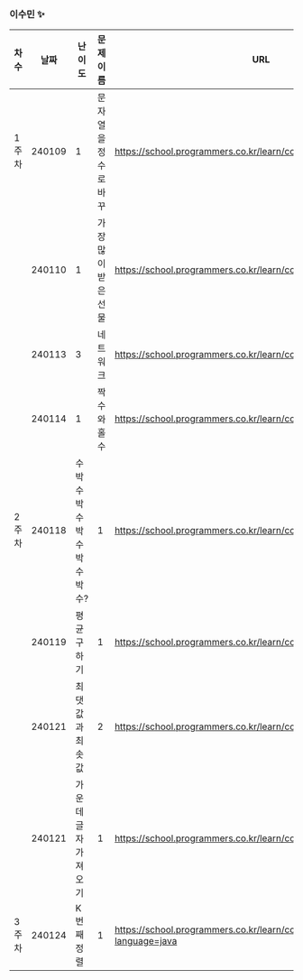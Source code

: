 
### 이수민 ✨
|차수|날짜|난이도|문제 이름|URL|비고|
|----|----|----|----|----|----|
|1주차|240109|1|문자열을 정수로 바꾸|https://school.programmers.co.kr/learn/courses/30/lessons/12925|String|
||240110|1|가장 많이 받은 선물|https://school.programmers.co.kr/learn/courses/30/lessons/258712|2024 KAKAO WINTER INTERNSHIP|
||240113|3|네트워크|https://school.programmers.co.kr/learn/courses/30/lessons/43162|dfs/bfs|
||240114|1|짝수와 홀수|https://school.programmers.co.kr/learn/courses/30/lessons/12937|수학 간단구현|
|2주차|240118|수박수박수박수박수박수?|1|https://school.programmers.co.kr/learn/courses/30/lessons/12922|구현|
||240119|평균구하기|1|https://school.programmers.co.kr/learn/courses/30/lessons/12944|자료형 주의|
||240121|최댓값과 최솟값|2|https://school.programmers.co.kr/learn/courses/30/lessons/12939|문자열 쪼개기!|
||240121|가운데 글자 가져오기|1|https://school.programmers.co.kr/learn/courses/30/lessons/12903|String.valueOf|
|3주차|240124|K번째 정렬|1|https://school.programmers.co.kr/learn/courses/30/lessons/42748?language=java|알고리즘 고득점 KIT|
